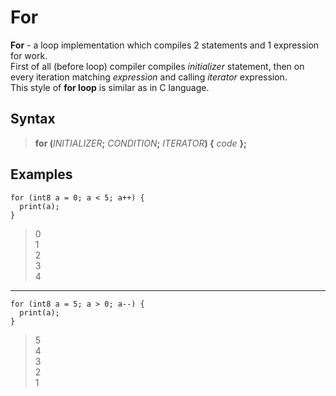 # For
**For** - a loop implementation which compiles 2 statements and 1 expression for work. <br/>
First of all (before loop) compiler compiles _initializer_ statement, then on every iteration matching _expression_ and calling _iterator_ expression. <br/>
This style of **for loop** is similar as in C language.

## Syntax
> **for (**_INITIALIZER_**;** _CONDITION_**;** _ITERATOR_**) {** _code_ **};**

## Examples
```tpl-lang
for (int8 a = 0; a < 5; a++) {
  print(a);
}
```

> 0 <br/>
> 1 <br/>
> 2 <br/>
> 3 <br/>
> 4 <br/>

----
```tpl-lang
for (int8 a = 5; a > 0; a--) {
  print(a);
}
```

> 5 <br/>
> 4 <br/>
> 3 <br/>
> 2 <br/>
> 1 <br/>
